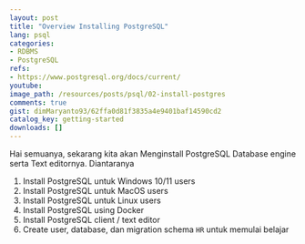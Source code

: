 ```yaml
---
layout: post
title: "Overview Installing PostgreSQL"
lang: psql
categories:
- RDBMS
- PostgreSQL
refs: 
- https://www.postgresql.org/docs/current/
youtube: 
image_path: /resources/posts/psql/02-install-postgres
comments: true
gist: dimMaryanto93/62ffa0d81f3835a4e9401baf14590cd2
catalog_key: getting-started
downloads: []
---
```


Hai semuanya, sekarang kita akan Menginstall PostgreSQL Database engine serta Text editornya. Diantaranya 

1. Install PostgreSQL untuk Windows 10/11 users
2. Install PostgreSQL untuk MacOS users
3. Install PostgreSQL untuk Linux users
4. Install PostgreSQL using Docker
5. Install PostgreSQL client / text editor
6. Create user, database, dan migration schema `HR` untuk memulai belajar